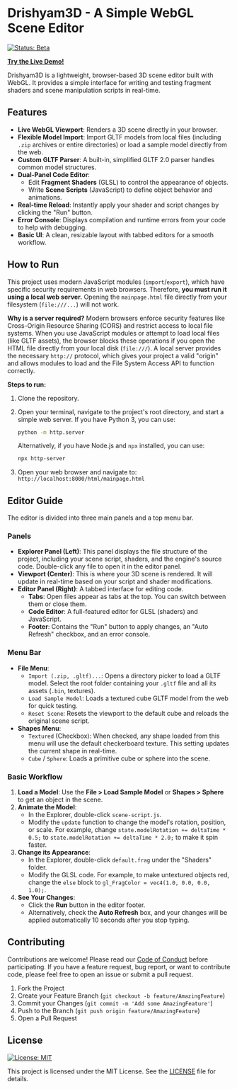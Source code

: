 # Drishyam3D - A Simple WebGL Scene Editor

[![Status: Beta](https://img.shields.io/badge/status-beta-blue.svg)](https://github.com/kashyaprajpal/Drishyam3D)

[**Try the Live Demo!**](https://kashyaprajpal.github.io/Drishyam3D/html/mainpage.html)

Drishyam3D is a lightweight, browser-based 3D scene editor built with WebGL. It provides a simple interface for writing and testing fragment shaders and scene manipulation scripts in real-time.

## Features

*   **Live WebGL Viewport**: Renders a 3D scene directly in your browser.
*   **Flexible Model Import**: Import GLTF models from local files (including `.zip` archives or entire directories) or load a sample model directly from the web.
*   **Custom GLTF Parser**: A built-in, simplified GLTF 2.0 parser handles common model structures.
*   **Dual-Panel Code Editor**:
    *   Edit **Fragment Shaders** (GLSL) to control the appearance of objects.
    *   Write **Scene Scripts** (JavaScript) to define object behavior and animations.
*   **Real-time Reload**: Instantly apply your shader and script changes by clicking the "Run" button.
*   **Error Console**: Displays compilation and runtime errors from your code to help with debugging.
*   **Basic UI**: A clean, resizable layout with tabbed editors for a smooth workflow.

## How to Run

This project uses modern JavaScript modules (`import`/`export`), which have specific security requirements in web browsers. Therefore, **you must run it using a local web server.** Opening the `mainpage.html` file directly from your filesystem (`file:///...`) will not work.

**Why is a server required?**
Modern browsers enforce security features like Cross-Origin Resource Sharing (CORS) and restrict access to local file systems. When you use JavaScript modules or attempt to load local files (like GLTF assets), the browser blocks these operations if you open the HTML file directly from your local disk (`file:///`). A local server provides the necessary `http://` protocol, which gives your project a valid "origin" and allows modules to load and the File System Access API to function correctly.

**Steps to run:**

1.  Clone the repository.
2.  Open your terminal, navigate to the project's root directory, and start a simple web server. If you have Python 3, you can use:

    ```bash
    python -m http.server
    ```
    
    Alternatively, if you have Node.js and `npx` installed, you can use:
    ```bash
    npx http-server
    ```

3.  Open your web browser and navigate to: `http://localhost:8000/html/mainpage.html`

## Editor Guide

The editor is divided into three main panels and a top menu bar.

### Panels

*   **Explorer Panel (Left)**: This panel displays the file structure of the project, including your scene script, shaders, and the engine's source code. Double-click any file to open it in the editor panel.
*   **Viewport (Center)**: This is where your 3D scene is rendered. It will update in real-time based on your script and shader modifications.
*   **Editor Panel (Right)**: A tabbed interface for editing code.
    *   **Tabs**: Open files appear as tabs at the top. You can switch between them or close them.
    *   **Code Editor**: A full-featured editor for GLSL (shaders) and JavaScript.
    *   **Footer**: Contains the "Run" button to apply changes, an "Auto Refresh" checkbox, and an error console.

### Menu Bar

*   **File Menu**:
    *   `Import (.zip, .gltf)...`: Opens a directory picker to load a GLTF model. Select the root folder containing your `.gltf` file and all its assets (`.bin`, textures).
    *   `Load Sample Model`: Loads a textured cube GLTF model from the web for quick testing.
    *   `Reset Scene`: Resets the viewport to the default cube and reloads the original scene script.
*   **Shapes Menu**:
    *   `Textured` (Checkbox): When checked, any shape loaded from this menu will use the default checkerboard texture. This setting updates the current shape in real-time.
    *   `Cube` / `Sphere`: Loads a primitive cube or sphere into the scene.

### Basic Workflow

1.  **Load a Model**: Use the **File > Load Sample Model** or **Shapes > Sphere** to get an object in the scene.
2.  **Animate the Model**:
    *   In the Explorer, double-click `scene-script.js`.
    *   Modify the `update` function to change the model's rotation, position, or scale. For example, change `state.modelRotation += deltaTime * 0.5;` to `state.modelRotation += deltaTime * 2.0;` to make it spin faster.
3.  **Change its Appearance**:
    *   In the Explorer, double-click `default.frag` under the "Shaders" folder.
    *   Modify the GLSL code. For example, to make untextured objects red, change the `else` block to `gl_FragColor = vec4(1.0, 0.0, 0.0, 1.0);`.
4.  **See Your Changes**:
    *   Click the **Run** button in the editor footer.
    *   Alternatively, check the **Auto Refresh** box, and your changes will be applied automatically 10 seconds after you stop typing.

## Contributing

Contributions are welcome! Please read our [Code of Conduct](CODE_OF_CONDUCT.md) before participating. If you have a feature request, bug report, or want to contribute code, please feel free to open an issue or submit a pull request.

1.  Fork the Project
2.  Create your Feature Branch (`git checkout -b feature/AmazingFeature`)
3.  Commit your Changes (`git commit -m 'Add some AmazingFeature'`)
4.  Push to the Branch (`git push origin feature/AmazingFeature`)
5.  Open a Pull Request

## License

[![License: MIT](https://img.shields.io/badge/License-MIT-yellow.svg)](LICENSE)

This project is licensed under the MIT License. See the [LICENSE](LICENSE) file for details.